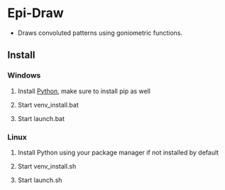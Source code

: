 # Epi-Draw
 - Draws convoluted patterns using goniometric functions.
## Install
### Windows
  1. Install [Python](https://www.python.org/), make sure to install pip as well
  
  2. Start venv_install.bat
  
  3. Start launch.bat 
  
### Linux
  1. Install Python using your package manager if not installed by default
  
  2. Start venv_install.sh
  
  3. Start launch.sh
  

